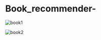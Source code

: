 ﻿# Book_recommender-

![book1](https://github.com/geetanshudev/Book_recommender-/assets/119582068/cbee851b-0eaa-46d2-b7ff-d22a533f93c4)

![book2](https://github.com/geetanshudev/Book_recommender-/assets/119582068/ed084c52-4e77-4815-872a-c4b260481bb8)
